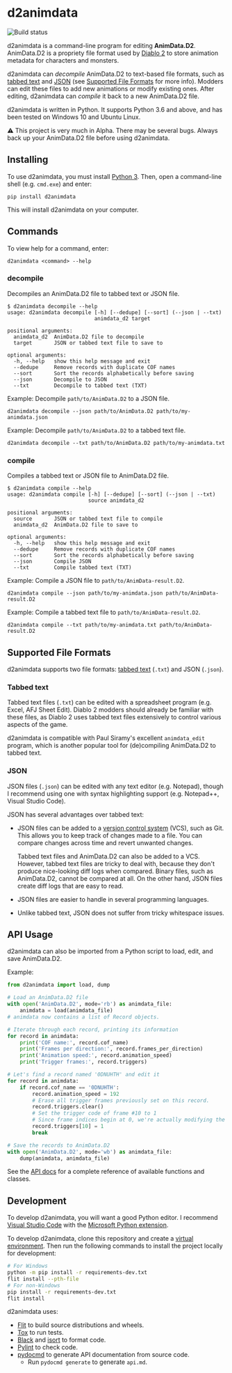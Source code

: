 # d2animdata
![Build status](https://github.com/pastelmind/d2animdata/workflows/Build/badge.svg)

d2animdata is a command-line program for editing **AnimData.D2**. AnimData.D2 is a propriety file format used by [Diablo 2] to store animation metadata for characters and monsters.

d2animdata can *decompile* AnimData.D2 to text-based file formats, such as [tabbed text] and [JSON] (see [Supported File Formats] for more info). Modders can edit these files to add new animations or modify existing ones. After editing, d2animdata can *compile* it back to a new AnimData.D2 file.

d2animdata is written in Python. It supports Python 3.6 and above, and has been tested on Windows 10 and Ubuntu Linux.

⚠ This project is very much in Alpha. There may be several bugs. Always back up your AnimData.D2 file before using d2animdata.

[mod]: https://en.wikipedia.org/wiki/Mod_(video_games)
[Diablo 2]: https://en.wikipedia.org/wiki/Diablo_II
[tabbed text]: https://en.wikipedia.org/wiki/Tab-separated_values
[JSON]: https://en.wikipedia.org/wiki/JSON

## Installing

To use d2animdata, you must install [Python 3](https://www.python.org/). Then, open a command-line shell (e.g. `cmd.exe`) and enter:

```console
pip install d2animdata
```

This will install d2animdata on your computer.

## Commands

To view help for a command, enter:

```
d2animdata <command> --help
```

### decompile

Decompiles an AnimData.D2 file to tabbed text or JSON file.

```console
$ d2animdata decompile --help
usage: d2animdata decompile [-h] [--dedupe] [--sort] (--json | --txt)
                            animdata_d2 target

positional arguments:
  animdata_d2  AnimData.D2 file to decompile
  target       JSON or tabbed text file to save to

optional arguments:
  -h, --help   show this help message and exit
  --dedupe     Remove records with duplicate COF names
  --sort       Sort the records alphabetically before saving
  --json       Decompile to JSON
  --txt        Decompile to tabbed text (TXT)
```

Example: Decompile `path/to/AnimData.D2` to a JSON file.
```
d2animdata decompile --json path/to/AnimData.D2 path/to/my-animdata.json
```

Example: Decompile `path/to/AnimData.D2` to a tabbed text file.
```
d2animdata decompile --txt path/to/AnimData.D2 path/to/my-animdata.txt
```

### compile

Compiles a tabbed text or JSON file to AnimData.D2 file.

```console
$ d2animdata compile --help
usage: d2animdata compile [-h] [--dedupe] [--sort] (--json | --txt)
                          source animdata_d2

positional arguments:
  source       JSON or tabbed text file to compile
  animdata_d2  AnimData.D2 file to save to

optional arguments:
  -h, --help   show this help message and exit
  --dedupe     Remove records with duplicate COF names
  --sort       Sort the records alphabetically before saving
  --json       Compile JSON
  --txt        Compile tabbed text (TXT)
```

Example: Compile a JSON file to `path/to/AnimData-result.D2`.
```
d2animdata compile --json path/to/my-animdata.json path/to/AnimData-result.D2
```

Example: Compile a tabbed text file to `path/to/AnimData-result.D2`.
```
d2animdata compile --txt path/to/my-animdata.txt path/to/AnimData-result.D2
```

## Supported File Formats
[Supported File Formats]: #file-formats

d2animdata supports two file formats: [tabbed text] (`.txt`) and JSON (`.json`).

### Tabbed text
Tabbed text files (`.txt`) can be edited with a spreadsheet program (e.g. Excel, AFJ Sheet Edit). Diablo 2 modders should already be familiar with these files, as Diablo 2 uses tabbed text files extensively to control various aspects of the game.

d2animdata is compatible with Paul Siramy's excellent `animdata_edit` program, which is another popular tool for (de)compiling AnimData.D2 to tabbed text.

### JSON
JSON files (`.json`) can be edited with any text editor (e.g. Notepad), though I recommend using one with syntax highlighting support (e.g. Notepad++, Visual Studio Code).

JSON has several advantages over tabbed text:

* JSON files can be added to a [version control system] (VCS), such as Git. This allows you to keep track of changes made to a file. You can compare changes across time and revert unwanted changes.

    Tabbed text files and AnimData.D2 can also be added to a VCS. However, tabbed text files are tricky to deal with, because they don't produce nice-looking diff logs when compared. Binary files, such as AnimData.D2, cannot be compared at all. On the other hand, JSON files create diff logs that are easy to read.
* JSON files are easier to handle in several programming languages.
* Unlike tabbed text, JSON does not suffer from tricky whitespace issues.

[version control system]: https://en.wikipedia.org/wiki/Version_control

## API Usage

d2animdata can also be imported from a Python script to load, edit, and save AnimData.D2.

Example:

```python
from d2animdata import load, dump

# Load an AnimData.D2 file
with open('AnimData.D2', mode='rb') as animdata_file:
    animdata = load(animdata_file)
# animdata now contains a list of Record objects.

# Iterate through each record, printing its information
for record in animdata:
    print('COF name:', record.cof_name)
    print('Frames per direction:', record.frames_per_direction)
    print('Animation speed:', record.animation_speed)
    print('Trigger frames:', record.triggers)

# Let's find a record named '0DNUHTH' and edit it
for record in animdata:
    if record.cof_name == '0DNUHTH':
        record.animation_speed = 192
        # Erase all trigger frames previously set on this record.
        record.triggers.clear()
        # Set the trigger code of frame #10 to 1
        # Since frame indices begin at 0, we're actually modifying the 11th frame.
        record.triggers[10] = 1
        break

# Save the records to AnimData.D2
with open('AnimData.D2', mode='wb') as animdata_file:
    dump(animdata, animdata_file)
```

See the [API docs](./api.md) for a complete reference of available functions and classes.

## Development

To develop d2animdata, you will want a good Python editor. I recommend [Visual Studio Code] with the [Microsoft Python extension](https://marketplace.visualstudio.com/items?itemName=ms-python.python).

To develop d2animdata, clone this repository and create a [virtual environment]. Then run the following commands to install the project locally for development:

```sh
# For Windows
python -m pip install -r requirements-dev.txt
flit install --pth-file
# For non-Windows
pip install -r requirements-dev.txt
flit install
```

d2animdata uses:

* [Flit] to build source distributions and wheels.
* [Tox] to run tests.
* [Black] and [isort] to format code.
* [Pylint] to check code.
* [pydocmd] to generate API documentation from source code.
    * Run `pydocmd generate` to generate `api.md`.

[Black]: https://github.com/psf/black
[Flit]: https://flit.readthedocs.io/
[isort]: https://timothycrosley.github.io/isort/
[pydocmd]: https://niklasrosenstein.github.io/pydoc-markdown/
[Pylint]: https://www.pylint.org/
[Tox]: https://tox.readthedocs.io/
[virtual environment]: https://packaging.python.org/tutorials/installing-packages/#creating-virtual-environments
[Visual Studio Code]: https://code.visualstudio.com/
